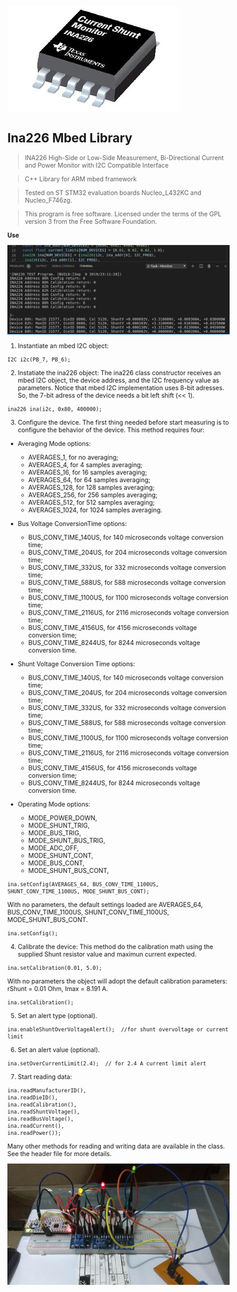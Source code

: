 <a href="https://github.com/branilson"><img src="https://github.com/branilson/ina226_mbed_library/raw/master/img/INA226.jpg" title="INA226" alt="BranlsonLuiz"></a>

<!-- [![Branilson Luiz(https://github.com/branilson/ina226_mbed_library/raw/master/img/INA226.jpg](https://github.com/branilson) -->


# Ina226 Mbed Library

> INA226 High-Side or Low-Side Measurement, Bi-Directional Current and Power Monitor with I2C Compatible Interface

> C++ Library for ARM mbed framework

> Tested on ST STM32 evaluation boards Nucleo_L432KC and Nucleo_F746zg. 

> This program is free software. Licensed under the terms of the GPL version 3 from the Free Software Foundation.

**Use**

<a href="https://github.com/branilson"><img src="https://github.com/branilson/ina226_mbed_library/raw/master/img/Screenshot_ina226.png" title="Branilson Luiz" alt="BranlsonLuiz"></a>

1. Instantiate an mbed I2C object:

<pre><code>I2C i2c(PB_7, PB_6);
</code></pre>

2. Instatiate the ina226 object:
The ina226 class constructor receives an mbed I2C object, the device address, and the I2C frequency value as parameters. Notice that mbed I2C implementation uses 8-bit adresses. So, the 7-bit adress of the device needs a bit left shift (&lt;&lt; 1).

<pre><code>ina226 ina(i2c, 0x80, 400000);
</code></pre>

3. Configure the device.
The first thing needed before start measuring is to configure the behavior of the device. This method requires four:
 - Averaging Mode options:
	- AVERAGES_1, for no averaging;
	- AVERAGES_4, for 4 samples averaging;
	- AVERAGES_16, for 16 samples averaging;
	- AVERAGES_64, for 64 samples averaging;
	- AVERAGES_128, for 128 samples averaging;
	- AVERAGES_256, for 256 samples averaging;
	- AVERAGES_512, for 512 samples averaging;
	- AVERAGES_1024, for 1024 samples averaging.

 - Bus Voltage ConversionTime options:
	- BUS_CONV_TIME_140US, for 140 microseconds voltage conversion time;
	- BUS_CONV_TIME_204US, for 204 microseconds voltage conversion time;
	- BUS_CONV_TIME_332US, for 332 microseconds voltage conversion time;
	- BUS_CONV_TIME_588US, for 588 microseconds voltage conversion time;
	- BUS_CONV_TIME_1100US, for 1100 microseconds voltage conversion time;
	- BUS_CONV_TIME_2116US, for 2116 microseconds voltage conversion time;
	- BUS_CONV_TIME_4156US, for 4156 microseconds voltage conversion time;
	- BUS_CONV_TIME_8244US, for 8244 microseconds voltage conversion time.

 - Shunt Voltage Conversion Time options:
	- BUS_CONV_TIME_140US, for 140 microseconds voltage conversion time;
	- BUS_CONV_TIME_204US, for 204 microseconds voltage conversion time;
	- BUS_CONV_TIME_332US, for 332 microseconds voltage conversion time;
	- BUS_CONV_TIME_588US, for 588 microseconds voltage conversion time;
	- BUS_CONV_TIME_1100US, for 1100 microseconds voltage conversion time;
	- BUS_CONV_TIME_2116US, for 2116 microseconds voltage conversion time;
	- BUS_CONV_TIME_4156US, for 4156 microseconds voltage conversion time;
	- BUS_CONV_TIME_8244US, for 8244 microseconds voltage conversion time.

 - Operating Mode options:
	- MODE_POWER_DOWN, 
	- MODE_SHUNT_TRIG, 
	- MODE_BUS_TRIG, 
	- MODE_SHUNT_BUS_TRIG, 
	- MODE_ADC_OFF, 
	- MODE_SHUNT_CONT, 
	- MODE_BUS_CONT, 
	- MODE_SHUNT_BUS_CONT,

<pre><code>ina.setConfig(AVERAGES_64, BUS_CONV_TIME_1100US, SHUNT_CONV_TIME_1100US, MODE_SHUNT_BUS_CONT);
</code></pre>

With no parameters, the default settings loaded are AVERAGES_64, BUS_CONV_TIME_1100US, SHUNT_CONV_TIME_1100US, MODE_SHUNT_BUS_CONT.

<pre><code>ina.setConfig();
</code></pre>

4. Calibrate the device:
This method do the calibration math using the supplied Shunt resistor value and maximun current expected.

<pre><code>ina.setCalibration(0.01, 5.0);
</code></pre>

With no parameters the object will adopt the default calibration parameters: rShunt = 0.01 Ohm, Imax = 8.191 A.

<pre><code>ina.setCalibration();
</code></pre>

5. Set an alert type (optional).

<pre><code>ina.enableShuntOverVoltageAlert();  //for shunt overvoltage or current limit
</code></pre>

6. Set an alert value (optional).

<pre><code>ina.setOverCurrentLimit(2.4);  // for 2.4 A current limit alert
</code></pre>

7. Start reading data:

<pre><code>ina.readManufacturerID(),
ina.readDieID(),
ina.readCalibration(),
ina.readShuntVoltage(),
ina.readBusVoltage(),
ina.readCurrent(),
ina.readPower());
</code></pre>

Many other methods for reading and writing data are available in the class. See the header file for more details.

<a href="https://github.com/branilson"><img src="https://github.com/branilson/ina226_mbed_library/raw/master/img/ina226_circuit.jpg" title="Branilson Luiz" alt="BranlsonLuiz"></a>
